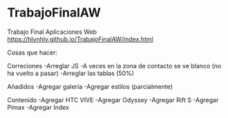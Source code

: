 # TrabajoFinalAW
Trabajo Final Aplicaciones Web
https://hlvnhlv.github.io/TrabajoFinalAW/index.html


Cosas que hacer:

Correciones
-Arreglar JS
-A veces en la zona de contacto se ve blanco (no ha vuelto a pasar)
-Arreglar las tablas (50%)

Añadidos
-Agregar galería 
-Agregar estilos (parcialmente)

Contenido
-Agregar HTC VIVE
-Agregar Odyssey
-Agregar Rift S
-Agregar Pimax
-Agregar Index
